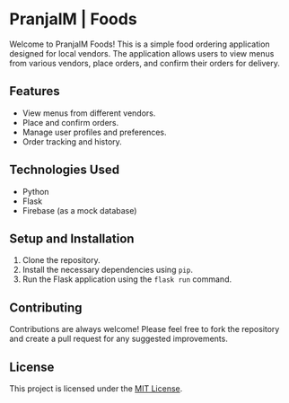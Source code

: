 # PranjalM | Foods

Welcome to PranjalM Foods! This is a simple food ordering application designed for local vendors. The application allows users to view menus from various vendors, place orders, and confirm their orders for delivery.

## Features

- View menus from different vendors.
- Place and confirm orders.
- Manage user profiles and preferences.
- Order tracking and history.

## Technologies Used

- Python
- Flask
- Firebase (as a mock database)

## Setup and Installation

1. Clone the repository.
2. Install the necessary dependencies using `pip`.
3. Run the Flask application using the `flask run` command.

## Contributing

Contributions are always welcome! Please feel free to fork the repository and create a pull request for any suggested improvements.

## License

This project is licensed under the [MIT License](LICENSE).
